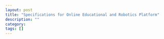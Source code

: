 ```yaml
---
layout: post
title: "Specifications for Online Educational and Robotics Platform"
description: ""
category: 
tags: []
---
```

